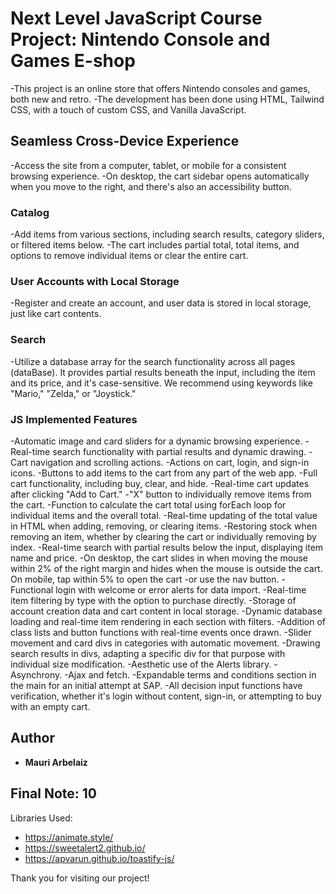 # Next Level JavaScript Course Project: Nintendo Console and Games E-shop

-This project is an online store that offers Nintendo consoles and games, both new and retro. 
-The development has been done using HTML, Tailwind CSS, with a touch of custom CSS, and Vanilla JavaScript.

## Seamless Cross-Device Experience
-Access the site from a computer, tablet, or mobile for a consistent browsing experience. 
-On desktop, the cart sidebar opens automatically when you move to the right, and there's also an accessibility button.
  
### Catalog
-Add items from various sections, including search results, category sliders, or filtered items below.
-The cart includes partial total, total items, and options to remove individual items or clear the entire cart.

### User Accounts with Local Storage
-Register and create an account, and user data is stored in local storage, just like cart contents.

### Search
-Utilize a database array for the search functionality across all pages (dataBase). It provides partial results beneath the input, including the item and its price, and it's case-sensitive. We recommend using keywords like "Mario," "Zelda," or "Joystick."

### JS Implemented Features

-Automatic image and card sliders for a dynamic browsing experience.
-Real-time search functionality with partial results and dynamic drawing.
-Cart navigation and scrolling actions.
-Actions on cart, login, and sign-in icons.
-Buttons to add items to the cart from any part of the web app.
-Full cart functionality, including buy, clear, and hide.
-Real-time cart updates after clicking "Add to Cart."
-"X" button to individually remove items from the cart.
-Function to calculate the cart total using forEach loop for individual items and the overall total.
-Real-time updating of the total value in HTML when adding, removing, or clearing items.
-Restoring stock when removing an item, whether by clearing the cart or individually removing by index.
-Real-time search with partial results below the input, displaying item name and price.
-On desktop, the cart slides in when moving the mouse within 2% of the right margin and hides when the mouse is outside the cart. On mobile, tap within 5% to open the cart -or use the nav button.
-Functional login with welcome or error alerts for data import.
-Real-time item filtering by type with the option to purchase directly.
-Storage of account creation data and cart content in local storage.
-Dynamic database loading and real-time item rendering in each section with filters.
-Addition of class lists and button functions with real-time events once drawn.
-Slider movement and card divs in categories with automatic movement.
-Drawing search results in divs, adapting a specific div for that purpose with individual size modification.
-Aesthetic use of the Alerts library.
-Asynchrony.
-Ajax and fetch.
-Expandable terms and conditions section in the main for an initial attempt at SAP.
-All decision input functions have verification, whether it's login without content, sign-in, or attempting to buy with an empty cart.

## Author
- **Mauri Arbelaiz**

## Final Note: 10

Libraries Used:
- https://animate.style/
- https://sweetalert2.github.io/
- https://apvarun.github.io/toastify-js/

Thank you for visiting our project!
